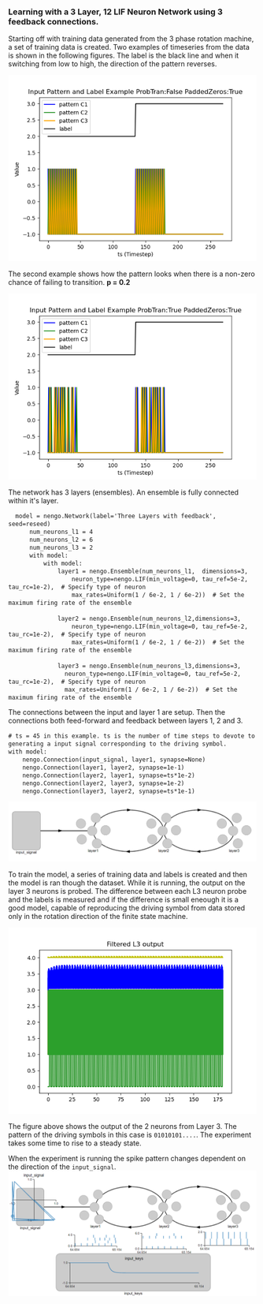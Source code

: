 ### Learning with a 3 Layer, 12 LIF Neuron Network using 3 feedback connections.

Starting off with training data generated from the 3 phase rotation machine, a set of training data is created. Two examples of timeseries from the data is shown in the following figures. The label is the black line and when it switching from low to high, the direction of the pattern reverses.

![input_pattern_example_probTran_False_padded_zeros_true](https://github.com/kariefury/rotation-machine-3/blob/main/fig/input_pattern_example_probTran_False_padded_zeros_true.png)

The second example shows how the pattern looks when there is a non-zero chance of failing to transition. **p = 0.2**

![input_pattern_example_probTran_True_padded_zeros_true](https://github.com/kariefury/rotation-machine-3/blob/main/fig/input_pattern_example_probTran_True_padded_zeros_true.png)

The network has 3 layers (ensembles). An ensemble is fully connected within it's layer.
```
  model = nengo.Network(label='Three Layers with feedback', seed=reseed)
      num_neurons_l1 = 4
      num_neurons_l2 = 6
      num_neurons_l3 = 2
      with model:
          with model:
              layer1 = nengo.Ensemble(num_neurons_l1,  dimensions=3, 
                  neuron_type=nengo.LIF(min_voltage=0, tau_ref=5e-2, tau_rc=1e-2),  # Specify type of neuron
                  max_rates=Uniform(1 / 6e-2, 1 / 6e-2))  # Set the maximum firing rate of the ensemble
              
              layer2 = nengo.Ensemble(num_neurons_l2,dimensions=3,
                  neuron_type=nengo.LIF(min_voltage=0, tau_ref=5e-2, tau_rc=1e-2),  # Specify type of neuron
                  max_rates=Uniform(1 / 6e-2, 1 / 6e-2))  # Set the maximum firing rate of the ensemble
              
              layer3 = nengo.Ensemble(num_neurons_l3,dimensions=3,
                neuron_type=nengo.LIF(min_voltage=0, tau_ref=5e-2, tau_rc=1e-2),  # Specify type of neuron
                max_rates=Uniform(1 / 6e-2, 1 / 6e-2))  # Set the maximum firing rate of the ensemble
```

The connections between the input and layer 1 are setup. Then the connections both feed-forward and feedback between layers 1, 2 and 3.

```
# ts = 45 in this example. ts is the number of time steps to devote to generating a input signal corresponding to the driving symbol.
with model:
    nengo.Connection(input_signal, layer1, synapse=None)
    nengo.Connection(layer1, layer2, synapse=1e-1)
    nengo.Connection(layer2, layer1, synapse=ts*1e-2)
    nengo.Connection(layer2, layer3, synapse=1e-2)
    nengo.Connection(layer3, layer2, synapse=ts*1e-1)
```

![three-layers-feedback](https://github.com/kariefury/rotation-machine-3/blob/main/fig/three-layers-feedback.png)

To train the model, a series of training data and labels is created and then the model is ran though the dataset.
While it is running, the output on the layer 3 neurons is probed.
The difference between each L3 neuron probe and the labels is measured and if the difference is small eneough it is a good model, capable of reproducing the driving symbol from data stored only in the rotation direction of the finite state machine.

![3layersfeedbck_neuronsl3_2time180s](https://github.com/kariefury/rotation-machine-3/blob/main/fig/3layersfeedbck_neuronsl3_2time180s.png)

The figure above shows the output of the 2 neurons from Layer 3. The pattern of the driving symbols in this case is ```01010101....```. The experiment takes some time to rise to a steady state. 

When the experiment is running the spike pattern changes dependent on the direction of the ```input_signal```.
![Input Signal](https://github.com/kariefury/rotation-machine-3/blob/main/fig/three-layers-feedback-plots.png)
